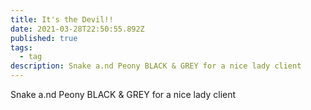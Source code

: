 ```yaml
---
title: It's the Devil!!
date: 2021-03-28T22:50:55.892Z
published: true
tags:
  - tag
description: Snake a.nd Peony BLACK & GREY for a nice lady client
---
```

Snake a.nd Peony BLACK & GREY for a nice lady client